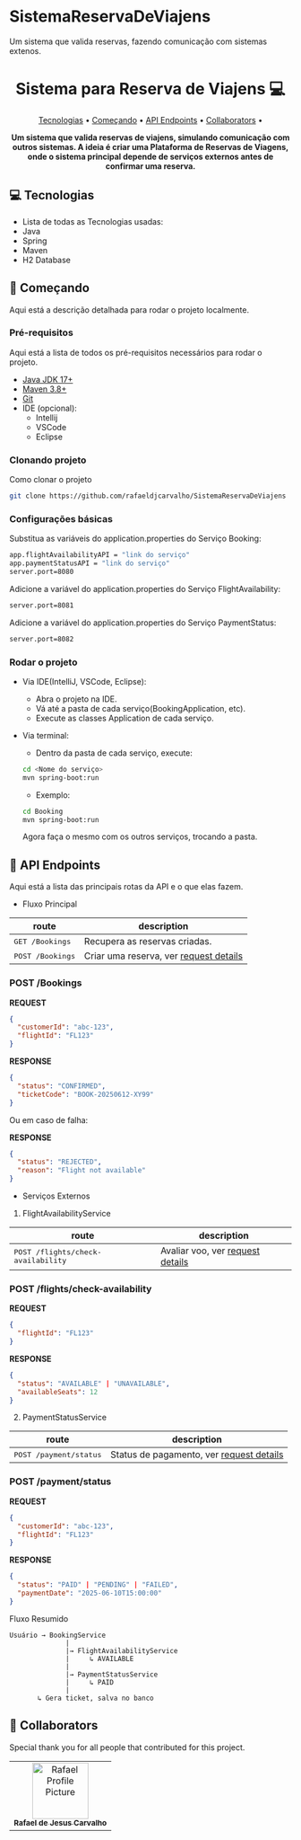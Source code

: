 # SistemaReservaDeViajens
Um sistema que valida reservas, fazendo comunicação com sistemas extenos.
<h1 align="center" style="font-weight: bold;">Sistema para Reserva de Viajens 💻</h1>

<p align="center">
    <a href="#technologies">Tecnologias</a> • 
    <a href="#started">Começando</a> • 
    <a href="#routes">API Endpoints</a> •
    <a href="#colab">Collaborators</a> •
</p>

<p align="center">
    <b>Um sistema que valida reservas de viajens, simulando comunicação com outros sistemas. A ideia é criar uma Plataforma de Reservas de Viagens, onde o sistema principal depende de serviços externos antes de confirmar uma reserva.</b>
</p>

<h2 id="technologies">💻 Tecnologias</h2>

- Lista de todas as Tecnologias usadas:
- Java
- Spring
- Maven
- H2 Database

<h2 id="started">🚀 Começando</h2>

Aqui está a descrição detalhada para rodar o projeto localmente.

<h3>Pré-requisitos</h3>

Aqui está a lista de todos os pré-requisitos necessários para rodar o projeto.

- [Java JDK 17+](https://adoptium.net/pt-BR/temurin/releases?version=17)
- [Maven 3.8+](https://maven.apache.org/download.cgi)
- [Git](https://git-scm.com/downloads)
- IDE (opcional):
    - Intellij
    - VSCode
    - Eclipse

<h3>Clonando projeto</h3>

Como clonar o projeto

```bash
git clone https://github.com/rafaeldjcarvalho/SistemaReservaDeViajens
```

<h3>Configurações básicas</h3>

Substitua as variáveis do application.properties do Serviço Booking:

```bash
app.flightAvailabilityAPI = "link do serviço"
app.paymentStatusAPI = "link do serviço"
server.port=8080
```

Adicione a variável do application.properties do Serviço FlightAvailability:

```bash
server.port=8081
```

Adicione a variável do application.properties do Serviço PaymentStatus:

```bash
server.port=8082
```

<h3>Rodar o projeto</h3>

- Via IDE(IntelliJ, VSCode, Eclipse):
    - Abra o projeto na IDE.
    - Vá até a pasta de cada serviço(BookingApplication, etc).
    - Execute as classes Application de cada serviço.
- Via terminal:
    - Dentro da pasta de cada serviço, execute:

    ```bash
    cd <Nome do serviço>
    mvn spring-boot:run
    ``` 
    - Exemplo:
    
    ```bash
    cd Booking
    mvn spring-boot:run
    ``` 

    Agora faça o mesmo com os outros serviços, trocando a pasta.


<h2 id="routes">📍 API Endpoints</h2>

Aqui está a lista das principais rotas da API e o que elas fazem.

- Fluxo Principal


| route               | description                                          
|----------------------|-----------------------------------------------------
| <kbd>GET /Bookings</kbd>      | Recupera as reservas criadas.
| <kbd>POST /Bookings</kbd>     | Criar uma reserva, ver [request details](#post-booking-detail)


<h3 id="post-booking-detail">POST /Bookings</h3>

**REQUEST**
```json
{
  "customerId": "abc-123",
  "flightId": "FL123"
}
```

**RESPONSE**
```json
{
  "status": "CONFIRMED",
  "ticketCode": "BOOK-20250612-XY99"
}
```
Ou em caso de falha:


**RESPONSE**
```json
{
  "status": "REJECTED",
  "reason": "Flight not available"
}
```

- Serviços Externos

1. FlightAvailabilityService

| route               | description                                          
|----------------------|-----------------------------------------------------
| <kbd>POST /flights/check-availability</kbd>     | Avaliar voo, ver [request details](#post-flight-detail)

<h3 id="post-flight-detail">POST /flights/check-availability</h3>

**REQUEST**
```json
{
  "flightId": "FL123"
}
```

**RESPONSE**
```json
{
  "status": "AVAILABLE" | "UNAVAILABLE",
  "availableSeats": 12
}
```
2. PaymentStatusService

| route               | description                                          
|----------------------|-----------------------------------------------------
| <kbd>POST /payment/status</kbd>     | Status de pagamento, ver [request details](#post-payment-detail)

<h3 id="post-payment-detail">POST /payment/status</h3>

**REQUEST**
```json
{
  "customerId": "abc-123",
  "flightId": "FL123"
}
```

**RESPONSE**
```json
{
  "status": "PAID" | "PENDING" | "FAILED",
  "paymentDate": "2025-06-10T15:00:00"
}
```

Fluxo Resumido

```plaintext
Usuário → BookingService
              |
              |→ FlightAvailabilityService
              |     ↳ AVAILABLE
              |
              |→ PaymentStatusService
              |     ↳ PAID
              |
       ↳ Gera ticket, salva no banco
```

<h2 id="colab">🤝 Collaborators</h2>

Special thank you for all people that contributed for this project.

<table>
  <tr>
    <td align="center">
      <a href="#">
        <img src="https://avatars.githubusercontent.com/u/141766102?v=4" width="100px;" alt="Rafael Profile Picture"/><br>
        <sub>
          <b>Rafael de Jesus Carvalho</b>
        </sub>
      </a>
    </td>
  </tr>
</table>

